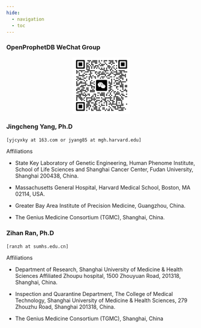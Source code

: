 ```yaml
---
hide:
  - navigation
  - toc
---
```


### OpenProphetDB WeChat Group

<div style="display: flex; flex-direction: column; justify-content: center; align-items: center; margin-bottom: 20px;">
<img src="/assets/images/openprophetdb-wechat-group.png" width="30%" />
</div>

### Jingcheng Yang, Ph.D 

`[yjcyxky at 163.com or jyang85 at mgh.harvard.edu]`

Affiliations

- State Key Laboratory of Genetic Engineering, Human Phenome Institute, School of Life Sciences and Shanghai Cancer Center, Fudan University, Shanghai 200438, China.

- Massachusetts General Hospital, Harvard Medical School, Boston, MA 02114, USA.

- Greater Bay Area Institute of Precision Medicine, Guangzhou, China.

- The Genius Medicine Consortium (TGMC), Shanghai, China.

### Zihan Ran, Ph.D 

`[ranzh at sumhs.edu.cn]`

Affiliations

- Department of Research, Shanghai University of Medicine & Health Sciences Affiliated Zhoupu hospital, 1500 Zhouyuan Road, 201318, Shanghai, China.

- Inspection and Quarantine Department, The College of Medical Technology, Shanghai University of Medicine & Health Sciences, 279 Zhouzhu Road, Shanghai 201318, China.

- The Genius Medicine Consortium (TGMC), Shanghai, China
